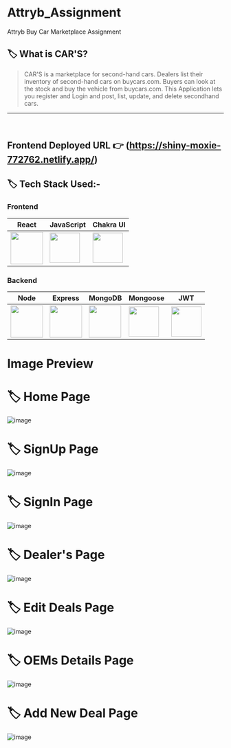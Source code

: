 # Attryb_Assignment
Attryb Buy Car Marketplace Assignment

## 🏷️ What is CAR'S?

> CAR'S is a marketplace for second-hand cars. Dealers list their inventory of second-hand cars on buycars.com. Buyers can look at the stock and buy the vehicle from buycars.com.
This Application lets you register and Login and post, list, update, and delete secondhand cars.
---

<br/>

## **Frontend Deployed URL** 👉 (https://shiny-moxie-772762.netlify.app/)


## 🏷️ Tech Stack Used:-

### Frontend

| React                                                                                                                                                                                                                                                                                                                                                        | JavaScript                                                                                                                    | Chakra UI                                                                                                                     |
| ------------------------------------------------------------------------------------------------------------------------------ | ------------------------------------------------------------------------------------------------------------------------------ | ------------------------------------------------------------------------------------------------------------------------------ |
| <img width="75px" src="https://user-images.githubusercontent.com/25181517/183897015-94a058a6-b86e-4e42-a37f-bf92061753e5.png">  | <img width="70px" src="https://user-images.githubusercontent.com/25181517/117447155-6a868a00-af3d-11eb-9cfe-245df15c9f3f.png"> | <img width="70px" src="https://pbs.twimg.com/profile_images/1244925541448286208/rzylUjaf_400x400.jpg"> |

### Backend

| Node                                                                                                                                                                                                                                                                                                                                                        | Express                                                                                                                           | MongoDB                                                                                                                            | Mongoose                                                                                                                    | JWT                                                                                                                     |
| ------------------------------------------------------------------------------------------------------------------------------ | ------------------------------------------------------------------------------------------------------------------------------ | ------------------------------------------------------------------------------------------------------------------------------ | ------------------------------------------------------------------------------------------------------------------------------ | ------------------------------------------------------------------------------------------------------------------------------ |
| <img width="75px" src="https://img.icons8.com/color/256/nodejs.png">  | <img width="75px" src="https://img.icons8.com/ios/256/express-js.png"> | <img width="75px" src="https://img.icons8.com/external-tal-revivo-shadow-tal-revivo/256/external-mongodb-a-cross-platform-document-oriented-database-program-logo-shadow-tal-revivo.png"> | <img width="70px" src="https://img.icons8.com/color/256/mongoose.png"> | <img width="70px" src="https://seeklogo.com/images/J/json-web-tokens-jwt-io-logo-C003DEC47A-seeklogo.com.png"> |

#  Image Preview

# 🏷️ Home Page

![image](https://github-production-user-asset-6210df.s3.amazonaws.com/107462251/256125563-9cfefd97-f233-4e7c-ae4d-3373d6b358d6.png)


# 🏷️ SignUp Page

![image](https://github.com/Satyamjha24/Attryb_Assignment/assets/107462251/4d6b797e-f30b-4d64-b69a-613dde33af3e)

# 🏷️ SignIn Page

![image](https://github.com/Satyamjha24/Attryb_Assignment/assets/107462251/f1815d31-0efc-4ef2-ab8d-52a53b9093a6)

# 🏷️ Dealer's Page

![image](https://github.com/Satyamjha24/Attryb_Assignment/assets/107462251/27c71d04-6e71-4c87-a81d-ecc01e05ea76)


# 🏷️ Edit Deals Page

![image](https://github.com/Satyamjha24/Attryb_Assignment/assets/107462251/b0d412d5-07bc-4070-9871-a8b267195406)


# 🏷️ OEMs Details Page

![image](https://github.com/Satyamjha24/Attryb_Assignment/assets/107462251/7a222161-b471-4371-8749-9e5783d58470)


# 🏷️ Add New Deal Page

![image](https://github.com/Satyamjha24/Attryb_Assignment/assets/107462251/558812b3-fd6b-4f90-b024-8b6c7768d628)
